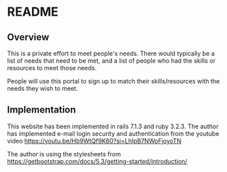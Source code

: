 # README
## Overview
This is a private effort to meet people's needs.
There would typically be a list of needs that need to be met,
and a list of people who had the skills or resources to meet those needs.

People will use this portal to sign up to match their skills/resources with the needs they wish to meet.

## Implementation
This website has been implemented in rails 7.1.3 and ruby 3.2.3.
The author has implemented e-mail login security and authentication from the youtube video
https://youtu.be/Hb9WtQf9K60?si=LhIpB7NWoFjoyoTN

The author is using the stylesheets from 
https://getbootstrap.com/docs/5.3/getting-started/introduction/ 
